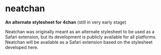 neatchan
========

**An alternate stylesheet for 4chan** (still in very early stage)

Neatchan was originally meant as an alternate stylesheet to be used as a Safari extension, but its development is publicly available for all platforms. Neatchan will be available as a Safari extension based on the stylesheet developed here.


